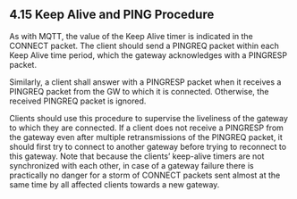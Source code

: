 <!-- transformation-note: left upstream numbering of headings for verification -->
## 4.15 Keep Alive and PING Procedure

As with MQTT, the value of the Keep Alive timer is indicated in the CONNECT packet.
The client should send a PINGREQ packet within each Keep Alive time period, which the gateway acknowledges with a PINGRESP packet.

Similarly, a client shall answer with a PINGRESP packet when it receives a PINGREQ packet from the GW to which it is connected.
Otherwise, the received PINGREQ packet is ignored.

Clients should use this procedure to supervise the liveliness of the gateway to which they are connected.
If a client does not receive a PINGRESP from the gateway even after multiple retransmissions of the PINGREQ packet,
it should first try to connect to another gateway before trying to reconnect to this gateway.
Note that because the clients’ keep-alive timers are not synchronized with each other,
in case of a gateway failure there is practically no danger for a storm of CONNECT packets sent almost at the same time by all affected clients towards a new gateway.
